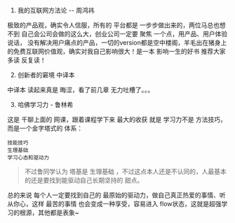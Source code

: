 1. 我的互联网方法论 -- 周鸿祎

极致的产品观，确实令人信服，所有的 平台都是 一步步做出来的，两位马总也想不到 自己会公司会做的这么大，创业公司一定要 聚焦 一个点，用产品、用户体验说话，
没有解决用户痛点的产品，一切的version都是空中楼阁，羊毛出在猪身上的免费互联网价值观，确实对我自己影响很大！是一本 影响一生的好书 推荐大家 多读 反复读！

2. 创新者的窘境 中译本

中译本 读起来真是 晦涩，看了前几章 无力吐槽了。。。


3. 哈佛学习力 - 鲁林希

这是 千聊上面的 网课，跟着课程学下来 最大的收获 就是 学习力不是 方法技巧，而是一个金字塔式的 体系：
```text
技能技巧
生理基础
学习心态和驱动力
```
> 不过鲁同学认为 塔基是 生理基础 ，不过这点本人还是不认同的，人最基本的还是要找到能驱动自己长期坚持的 甜点。

总的来说 每个人一定要找到自己的 最原始的驱动力，做自己真正热爱的事情、听从你心，这样 最苦的事情 也会变成一种享受，容易进入 flow状态，这就是超强学习的根源，其他都是表象~
